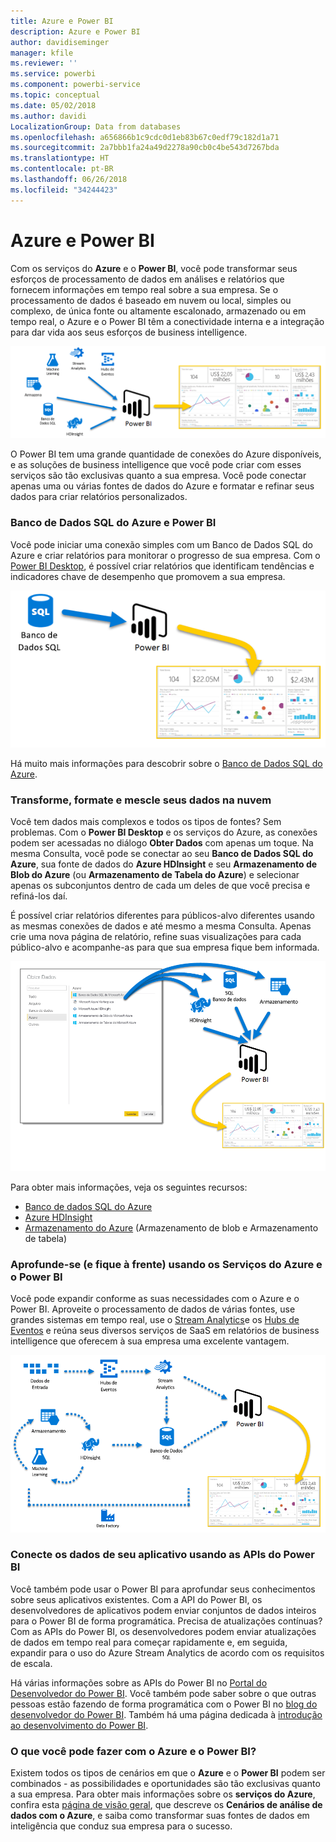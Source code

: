 ```yaml
---
title: Azure e Power BI
description: Azure e Power BI
author: davidiseminger
manager: kfile
ms.reviewer: ''
ms.service: powerbi
ms.component: powerbi-service
ms.topic: conceptual
ms.date: 05/02/2018
ms.author: davidi
LocalizationGroup: Data from databases
ms.openlocfilehash: a656866b1c9cdc0d1eb83b67c0edf79c182d1a71
ms.sourcegitcommit: 2a7bbb1fa24a49d2278a90cb0c4be543d7267bda
ms.translationtype: HT
ms.contentlocale: pt-BR
ms.lasthandoff: 06/26/2018
ms.locfileid: "34244423"
---
```

# <a name="azure-and-power-bi"></a>Azure e Power BI
Com os serviços do **Azure** e o **Power BI**, você pode transformar seus esforços de processamento de dados em análises e relatórios que fornecem informações em tempo real sobre a sua empresa. Se o processamento de dados é baseado em nuvem ou local, simples ou complexo, de única fonte ou altamente escalonado, armazenado ou em tempo real, o Azure e o Power BI têm a conectividade interna e a integração para dar vida aos seus esforços de business intelligence.

![](media/service-azure-and-power-bi/azure_1.png)

O Power BI tem uma grande quantidade de conexões do Azure disponíveis, e as soluções de business intelligence que você pode criar com esses serviços são tão exclusivas quanto a sua empresa. Você pode conectar apenas uma ou várias fontes de dados do Azure e formatar e refinar seus dados para criar relatórios personalizados.

### <a name="azure-sql-database-and-power-bi"></a>Banco de Dados SQL do Azure e Power BI
Você pode iniciar uma conexão simples com um Banco de Dados SQL do Azure e criar relatórios para monitorar o progresso de sua empresa. Com o [Power BI Desktop](desktop-getting-started.md), é possível criar relatórios que identificam tendências e indicadores chave de desempenho que promovem a sua empresa.

![](media/service-azure-and-power-bi/azure_2_sqltopbi.png)

Há muito mais informações para descobrir sobre o [Banco de Dados SQL do Azure](http://azure.microsoft.com/services/sql-database/).

### <a name="transform-shape-and-merge-your-cloud-data"></a>Transforme, formate e mescle seus dados na nuvem
Você tem dados mais complexos e todos os tipos de fontes? Sem problemas. Com o **Power BI Desktop** e os serviços do Azure, as conexões podem ser acessadas no diálogo **Obter Dados** com apenas um toque. Na mesma Consulta, você pode se conectar ao seu **Banco de Dados SQL do Azure**, sua fonte de dados do **Azure HDInsight** e seu **Armazenamento de Blob do Azure** (ou **Armazenamento de Tabela do Azure**) e selecionar apenas os subconjuntos dentro de cada um deles de que você precisa e refiná-los daí.

É possível criar relatórios diferentes para públicos-alvo diferentes usando as mesmas conexões de dados e até mesmo a mesma Consulta. Apenas crie uma nova página de relatório, refine suas visualizações para cada público-alvo e acompanhe-as para que sua empresa fique bem informada.

![](media/service-azure-and-power-bi/azure_3_multipletopbi.png)

Para obter mais informações, veja os seguintes recursos:

* [Banco de dados SQL do Azure](http://azure.microsoft.com/services/sql-database/)
* [Azure HDInsight](http://azure.microsoft.com/services/hdinsight/)
* [Armazenamento do Azure](http://azure.microsoft.com/services/storage/) (Armazenamento de blob e Armazenamento de tabela)

### <a name="get-complex-and-ahead-using-azure-services-and-power-bi"></a>Aprofunde-se (e fique à frente) usando os Serviços do Azure e o Power BI
Você pode expandir conforme as suas necessidades com o Azure e o Power BI. Aproveite o processamento de dados de várias fontes, use grandes sistemas em tempo real, use o [Stream Analytics](http://azure.microsoft.com/services/stream-analytics/)e os [Hubs de Eventos](http://azure.microsoft.com/services/event-hubs/) e reúna seus diversos serviços de SaaS em relatórios de business intelligence que oferecem à sua empresa uma excelente vantagem.

![](media/service-azure-and-power-bi/azure_4_complex.png)

### <a name="connect-your-app-data-using-power-bi-apis"></a>Conecte os dados de seu aplicativo usando as APIs do Power BI
Você também pode usar o Power BI para aprofundar seus conhecimentos sobre seus aplicativos existentes. Com a API do Power BI, os desenvolvedores de aplicativos podem enviar conjuntos de dados inteiros para o Power BI de forma programática. Precisa de atualizações contínuas? Com as APIs do Power BI, os desenvolvedores podem enviar atualizações de dados em tempo real para começar rapidamente e, em seguida, expandir para o uso do Azure Stream Analytics de acordo com os requisitos de escala.

Há várias informações sobre as APIs do Power BI no [Portal do Desenvolvedor do Power BI](http://dev.powerbi.com). Você também pode saber sobre o que outras pessoas estão fazendo de forma programática com o Power BI no [blog do desenvolvedor do Power BI](http://blogs.msdn.com/powerbidev). Também há uma página dedicada à [introdução ao desenvolvimento do Power BI](https://msdn.microsoft.com/library/dn889824.aspx).

### <a name="what-could-you-do-with-azure-and-power-bi"></a>O que você pode fazer com o Azure e o Power BI?
Existem todos os tipos de cenários em que o **Azure** e o **Power BI** podem ser combinados - as possibilidades e oportunidades são tão exclusivas quanto a sua empresa. Para obter mais informações sobre os **serviços do Azure**, confira esta [página de visão geral](http://go.microsoft.com/fwlink/?LinkId=535031&clcid=0x409), que descreve os **Cenários de análise de dados com o Azure**, e saiba como transformar suas fontes de dados em inteligência que conduz sua empresa para o sucesso.

